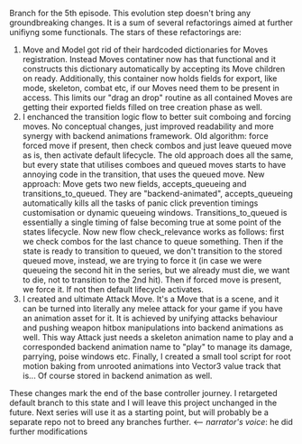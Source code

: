 Branch for the 5th episode.
This evolution step doesn't bring any groundbreaking changes. It is a sum of several refactorings aimed at further unifiyng some functionals. The stars of these refactorings are:
1) Move and Model got rid of their hardcoded dictionaries for Moves registration. Instead Moves contatiner now has that functional and it constructs this dictionary automatically by accepting its Move children on ready. Additionally, this container now holds fields for export, like mode, skeleton, combat etc, if our Moves need them to be present in access. This limits our "drag an drop" routine as all contained Moves are getting their exported fields filled on tree creation phase as well.
2) I enchanced the transition logic flow to better suit comboing and forcing moves. No conceptual changes, just improved readability and more synergy with backend animations framework. Old algorithm: force forced move if present, then check combos and just leave queued move as is, then activate default lifecycle. The old approach does all the same, but every state that utilises comboes and queued moves starts to have annoying code in the transition, that uses the queued move. New approach: Move gets two new fields, accepts_queueing and transitions_to_queued. They are "backend-animated", accepts_queueing automatically kills all the tasks of panic click prevention timings customisation or dynamic queueing windows. Transitions_to_queued is essentially a single timing of false becoming true at some point of the states lifecycle. Now new flow check_relevance works as follows: first we check combos for the last chance to queue something. Then if the state is ready to transition to queued, we don't transition to the stored queued move, instead, we are trying to force it (in case we were queueing the second hit in the series, but we already must die, we want to die, not to transition to the 2nd hit). Then if forced move is present, we force it. If not then default lifecycle activates.
3) I created and ultimate Attack Move. It's a Move that is a scene, and it can be turned into literally any melee attack for your game if you have an animation asset for it. It is achieved by unifying attacks behaviour and pushing weapon hitbox manipulations into backend animations as well. This way Attack just needs a skeleton animation name to play and a corresponded backend animation name to "play" to manage its damage, parrying, poise windows etc. Finally, I created a small tool script for root motion baking from unrooted animations into Vector3 value track that is... Of course stored in backend animation as well.


These changes mark the end of the base controller journey. I retargeted default branch to this state and I will leave this project unchanged in the future. Next series will use it as a starting point, but will probably be a separate repo not to breed any branches further. <-- *narrator's voice*: he did further modifications
